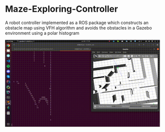 # Maze-Exploring-Controller
A robot controller implemented as a ROS package which constructs an obstacle map using VFH algorithm and avoids the obstacles in a Gazebo environment using a polar histogram

![](https://github.com/matinaghaei/maze-exploring-controller/blob/master/animation.gif?raw=true)

